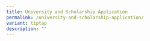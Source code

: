 ```yaml
---
title: University and Scholarship Application
permalink: /university-and-scholarship-application/
variant: tiptap
description: ""
---
```

